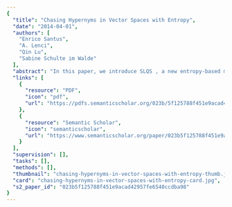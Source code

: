 ```yaml
---
{
  "title": "Chasing Hypernyms in Vector Spaces with Entropy",
  "date": "2014-04-01",
  "authors": [
    "Enrico Santus",
    "A. Lenci",
    "Qin Lu",
    "Sabine Schulte im Walde"
  ],
  "abstract": "In this paper, we introduce SLQS , a new entropy-based measure for the unsupervised identification of hypernymy and its directionality in Distributional Semantic Models (DSMs). SLQS is assessed through two tasks: (i.) identifying the hypernym in hyponym-hypernym pairs, and (ii.) discriminating hypernymy among various semantic relations. In both tasks, SLQS outperforms other state-of-the-art measures.",
  "links": [
    {
      "resource": "PDF",
      "icon": "pdf",
      "url": "https://pdfs.semanticscholar.org/023b/5f125788f451e9acad42957fe6540ccdba98.pdf"
    },
    {
      "resource": "Semantic Scholar",
      "icon": "semanticscholar",
      "url": "https://www.semanticscholar.org/paper/023b5f125788f451e9acad42957fe6540ccdba98"
    }
  ],
  "supervision": [],
  "tasks": [],
  "methods": [],
  "thumbnail": "chasing-hypernyms-in-vector-spaces-with-entropy-thumb.jpg",
  "card": "chasing-hypernyms-in-vector-spaces-with-entropy-card.jpg",
  "s2_paper_id": "023b5f125788f451e9acad42957fe6540ccdba98"
}
---
```


